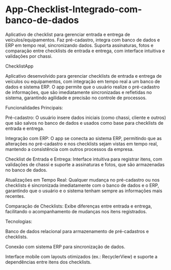 # App-Checklist-Integrado-com-banco-de-dados
Aplicativo de checklist para gerenciar entrada e entrega de veículos/equipamentos. Faz pré-cadastro, integra com banco de dados e ERP em tempo real, sincronizando dados. Suporta assinaturas, fotos e comparação entre checklists de entrada e entrega, com interface intuitiva e validações por chassi.


ChecklistApp

Aplicativo desenvolvido para gerenciar checklists de entrada e entrega de veículos ou equipamentos, com integração em tempo real a um banco de dados e sistema ERP. O app permite que o usuário realize o pré-cadastro de informações, que são imediatamente sincronizadas e refletidas no sistema, garantindo agilidade e precisão no controle de processos.

Funcionalidades Principais:

Pré-cadastro: O usuário insere dados iniciais (como chassi, cliente e outros) que são salvos no banco de dados e usados como base para checklists de entrada e entrega.

Integração com ERP: O app se conecta ao sistema ERP, permitindo que as alterações no pré-cadastro e nos checklists sejam vistas em tempo real, mantendo a consistência com outros processos da empresa.

Checklist de Entrada e Entrega: Interface intuitiva para registrar itens, com validações de chassi e suporte a assinaturas e fotos, que são armazenadas no banco de dados.

Atualizações em Tempo Real: Qualquer mudança no pré-cadastro ou nos checklists é sincronizada imediatamente com o banco de dados e o ERP, garantindo que o usuário e o sistema tenham sempre as informações mais recentes.

Comparação de Checklists: Exibe diferenças entre entrada e entrega, facilitando o acompanhamento de mudanças nos itens registrados.

Tecnologias:

Banco de dados relacional para armazenamento de pré-cadastros e checklists.

Conexão com sistema ERP para sincronização de dados.

Interface mobile com layouts otimizados (ex.: RecyclerView) e suporte a dependências entre itens dos checklists.
